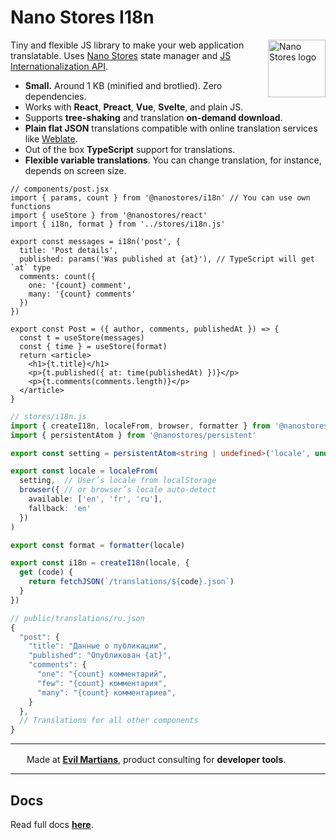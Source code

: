 # Nano Stores I18n

<img align="right" width="92" height="92" title="Nano Stores logo"
     src="https://nanostores.github.io/nanostores/logo.svg">

Tiny and flexible JS library to make your web application translatable.
Uses [Nano Stores] state manager and [JS Internationalization API].

* **Small.** Around 1 KB (minified and brotlied). Zero dependencies.
* Works with **React**, **Preact**, **Vue**, **Svelte**, and plain JS.
* Supports **tree-shaking** and translation **on-demand download**.
* **Plain flat JSON** translations compatible with
  online translation services like [Weblate].
* Out of the box **TypeScript** support for translations.
* **Flexible variable translations**. You can change translation,
  for instance, depends on screen size.

```tsx
// components/post.jsx
import { params, count } from '@nanostores/i18n' // You can use own functions
import { useStore } from '@nanostores/react'
import { i18n, format } from '../stores/i18n.js'

export const messages = i18n('post', {
  title: 'Post details',
  published: params('Was published at {at}'), // TypeScript will get `at` type
  comments: count({
    one: '{count} comment',
    many: '{count} comments'
  })
})

export const Post = ({ author, comments, publishedAt }) => {
  const t = useStore(messages)
  const { time } = useStore(format)
  return <article>
    <h1>{t.title}</h1>
    <p>{t.published({ at: time(publishedAt) })}</p>
    <p>{t.comments(comments.length)}</p>
  </article>
}
```

```ts
// stores/i18n.js
import { createI18n, localeFrom, browser, formatter } from '@nanostores/i18n'
import { persistentAtom } from '@nanostores/persistent'

export const setting = persistentAtom<string | undefined>('locale', undefined)

export const locale = localeFrom(
  setting,  // User’s locale from localStorage
  browser({ // or browser’s locale auto-detect
    available: ['en', 'fr', 'ru'],
    fallback: 'en'
  })
)

export const format = formatter(locale)

export const i18n = createI18n(locale, {
  get (code) {
    return fetchJSON(`/translations/${code}.json`)
  }
})
```

```js
// public/translations/ru.json
{
  "post": {
    "title": "Данные о публикации",
    "published": "Опубликован {at}",
    "comments": {
      "one": "{count} комментарий",
      "few": "{count} комментария",
      "many": "{count} комментариев",
    }
  },
  // Translations for all other components
}
```

[JS Internationalization API]: https://hacks.mozilla.org/2014/12/introducing-the-javascript-internationalization-api/
[Nano Stores]: https://github.com/nanostores/nanostores
[Weblate]: https://weblate.org/

---

<img src="https://cdn.evilmartians.com/badges/logo-no-label.svg" alt="" width="22" height="16" />  Made at <b><a href="https://evilmartians.com/devtools?utm_source=nanostores-i18n&utm_campaign=devtools-button&utm_medium=github">Evil Martians</a></b>, product consulting for <b>developer tools</b>.

---


## Docs
Read full docs **[here](https://github.com/nanostores/i18n#readme)**.
